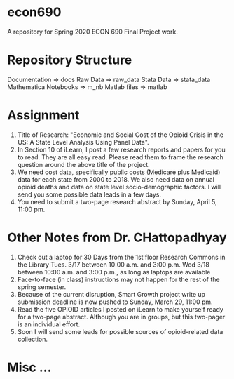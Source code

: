 # econ690
A repository for Spring 2020 ECON 690 Final Project work. 

# Repository Structure
Documentation => docs
Raw Data => raw_data
Stata Data => stata_data
Mathematica Notebooks => m_nb
Matlab files => matlab

# Assignment

1. Title of Research: "Economic and Social Cost of the Opioid Crisis in the US: A State Level Analysis Using Panel Data". 
2. In Section 10 of iLearn, I post a few research reports and papers for you to read. They are all easy read. Please read them to frame the research question around the above title of the project. 
3. We need cost data, specifically public costs (Medicare plus Medicaid) data for each state from 2000 to 2018. We also need data on annual opioid deaths and data on state level socio-demographic factors. I will send you some possible data leads in a few days. 
4. You need to submit a two-page research abstract by Sunday, April 5, 11:00 pm. 

# Other Notes from Dr. CHattopadhyay
1. Check out a laptop for 30 Days from the 1st floor Research Commons in the Library
  Tues. 3/17 between 10:00 a.m. and 3:00 p.m.
  Wed 3/18 between 10:00 a.m. and 3:00 p.m., as long as laptops are available
2. Face-to-face (in class) instructions may not happen for the rest of the spring semester. 
3. Because of the current disruption, Smart Growth project write up submission deadline is now pushed to Sunday, March 29, 11:00 pm. 
4. Read the five OPIOID articles I posted on iLearn to make yourself ready for a two-page abstract. Although you are in groups, but this two-pager is an individual effort. 
5. Soon I will send some leads for possible sources of opioid-related data collection.

# Misc ...
